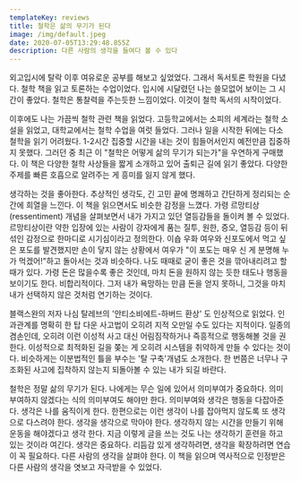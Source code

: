 ```yaml
---
templateKey: reviews
title: 철학은 삶의 무기가 된다
image: /img/default.jpeg
date: 2020-07-05T13:29:48.855Z
description: 다른 사람의 생각을 들여다 볼 수 있다
---
```

외고입시에 탈락 이후 여유로운 공부를 해보고 싶었었다. 그래서 독서토론 학원을 다녔다. 철학 책을 읽고 토론하는 수업이었다. 입시에 시달렸던 나는 쓸모없어 보이는 그 시간이 좋았다. 철학은 통찰력을 주는듯한 느낌이었다. 이것이 철학 독서의 시작이었다.

이후에도 나는 가끔씩 철학 관련 책을 읽었다. 고등학교에서는 소피의 세계라는 철학 소설을 읽었고, 대학교에서는 철학 수업을 여럿 들었다. 그러나 일을 시작한 뒤에는 다소 철학을 읽기 어려웠다. 1-2시간 집중할 시간을 내는 것이 힘들어서인지 예전만큼 집중하지 못했다. 그러던 중 최근 이 "철학은 어떻게 삶의 무기가 되는가"을 우연하게 구매했다. 이 책은 다양한 철학 사상들을 짧게 소개하고 있어 출퇴근 길에 읽기 좋았다. 다양한 주제를 빠른 호흡으로 알려주는 게 흥미를 잃지 않게 했다.

생각하는 것을 좋아한다. 추상적인 생각도, 긴 고민 끝에 명쾌하고 간단하게 정리되는 순간에 희열을 느낀다. 이 책을 읽으면서도 비슷한 감정을 느꼈다. 가령 르망티상(ressentiment) 개념을 살펴보면서 내가 가지고 있던 열등감들을 돌이켜 볼 수 있었다. 르망티상이란 약한 입장에 있는 사람이 강자에게 품는 질투, 원한, 증오, 열등감 등이 뒤섞인 감정으로 한마디로 시기심이라고 정의한다. 이숍 우화 여우와 신포도에서 먹고 싶은 포도를 발견했지만 손이 닿지 않는 상황에서 여우가 "이 포도는 매우 신 게 분명해 누가 먹겠어!"하고 돌아서는 것과 비슷하다. 나도 때때로 굳이 좋은 것을 깎아내리려고 할 때가 있다. 가령 돈은 많을수록 좋은 것인데, 마치 돈을 원하지 않는 듯한 태도나 행동을 보이기도 한다. 비합리적이다. 그저 내가 욕망하는 만큼 돈을 얻지 못하니, 그것을 마치 내가 선택하지 않은 것처럼 연기하는 것이다.

블랙스완의 저자 나심 탈레브의 '안티소비에트-하버드 환상' 도 인상적으로 읽었다. 인과관계를 명확히 한 탑 다운 사고법이 오히려 지적 오만일 수도 있다는 지적이다. 일종의 겸손인데, 오히려 이런 이성적 사고 대신 어림짐작하거나 즉흥적으로 행동해볼 것을 권한다. 이성적으로 최적화된 길을 쫒는 게 오히려 시스템을 취약하게 만들 수 있다는 것이다. 비슷하게는 이분법적인 틀을 부수는 '탈 구축'개념도 소개한다. 한 번쯤은 너무나 구조화된 사고에 집착하지 않는지 되돌아볼 수 있는 내가 되길 바란다.

철학은 정말 삶의 무기가 된다. 나에게는 무슨 일에 있어서 의미부여가 중요하다. 의미 부여하지 않겠다는 식의 의미부여도 해야만 한다. 의미부여와 생각은 행동을 다잡아준다. 생각은 나를 움직이게 한다. 한편으로는 이런 생각이 나를 잡아먹지 않도록 또 생각으로 다스려야 한다. 생각을 생각으로 막아야 한다. 생각하지 않는 시간을 만들기 위해 운동을 해야겠다고 생각 한다. 지금 이렇게 글을 쓰는 것도 나는 생각하기 훈련을 하고 있는 것이라 여긴다. 생각은 중요하다. 리듬감 있게 생각하려면, 생각을 확장하려면 연습이 꼭 필요하다. 다른 사람의 생각을 살펴야 한다. 이 책을 읽으며 역사적으로 인정받은 다른 사람의 생각을 엿보고 자극받을 수 있었다.